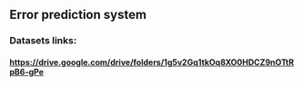 ## Error prediction system

### Datasets links:
#### https://drive.google.com/drive/folders/1g5v2Gq1tkOq8XO0HDCZ9nOTtRpB6-gPe
